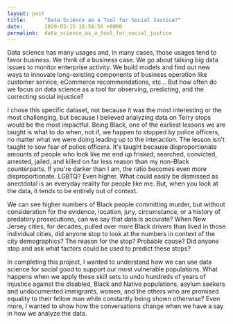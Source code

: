 ```yaml
---
layout: post
title:      "Data Science as a Tool for Social Justice?"
date:       2020-05-15 18:58:56 +0000
permalink:  data_science_as_a_tool_for_social_justice
---
```



Data science has many usages and, in many cases, those usages tend to favor business. We think of a business case. We go about talking big data issues to monitor enterprise activity. We build models and find out new ways to innovate long-existing components of business operation like customer service, eCommerce recommendations, etc... But how often do we focus on data science as a tool for observing, predicting, and the correcting social injustice?

I chose this specific dataset, not because it was the most interesting or the most challenging, but because I believed analyzing data on Terry stops would be the most impactful. Being Black, one of the earliest lessons we are taught is what to do when, not if, we happen to stopped by police officers, no matter what we were doing leading up to the interaction. The lesson isn't taught to sow fear of police officers. It's taught because disproportionate amounts of people who look like me end up frisked, searched, convicted, arrested, jailed, and killed on far less reason than my non-Black counterparts. If you're darker than I am, the ratio becomes even more disproportionate. LGBTQ? Even higher. What could easily be dismissed as anectdotal is an everyday reality for people like me. But, when you look at the data, it tends to be entirely out of context.

We can see higher numbers of Black people committing murder, but without consideration for the evidence, location, jury, circumstance, or a history of predatory prosecutions, can we say that data is accurate? When New Jersey cities, for decades, pulled over more Black drivers than lived in those individual cities, did anyone stop to look at the numbers in context of the city demographics? The reason for the stop? Probable cause? Did anyone stop and ask what factors could be used to predict these stops?

In completing this project, I wanted to understand how we can use data science for social good to support our most vulnerable populations. What happens when we apply these skill sets to undo hundreds of years of injustice against the disabled, Black and Native populations, asylum seekers and undocumented immigrants, women, and the others who are promised equality to their fellow man while constantly being shown otherwise? Even more, I wanted to show how the conversations change when we have a say in how we analyze the data.
